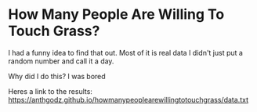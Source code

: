 # How Many People Are Willing To Touch Grass?
I had a funny idea to find that out. Most of it is real data I didn't just put a random number and call it a day.

Why did I do this? I was bored

Heres a link to the results: https://anthgodz.github.io/howmanypeoplearewillingtotouchgrass/data.txt
